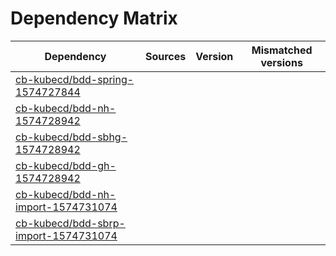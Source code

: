 # Dependency Matrix

Dependency | Sources | Version | Mismatched versions
---------- | ------- | ------- | -------------------
[cb-kubecd/bdd-spring-1574727844](https://github.com/cb-kubecd/bdd-spring-1574727844.git) |  | []() | 
[cb-kubecd/bdd-nh-1574728942](https://github.com/cb-kubecd/bdd-nh-1574728942.git) |  | []() | 
[cb-kubecd/bdd-sbhg-1574728942](https://github.com/cb-kubecd/bdd-sbhg-1574728942.git) |  | []() | 
[cb-kubecd/bdd-gh-1574728942](https://github.com/cb-kubecd/bdd-gh-1574728942.git) |  | []() | 
[cb-kubecd/bdd-nh-import-1574731074](https://github.com/cb-kubecd/bdd-nh-import-1574731074.git) |  | []() | 
[cb-kubecd/bdd-sbrp-import-1574731074](https://github.com/cb-kubecd/bdd-sbrp-import-1574731074.git) |  | []() | 
